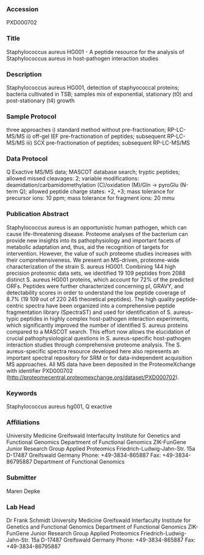 ### Accession
PXD000702

### Title
Staphylococcus aureus HG001 -  A peptide resource for the analysis of Staphylococcus aureus in host-pathogen interaction studies

### Description
Staphylococcus aureus HG001, detection of staphyococcal proteins; bacteria cultivated in TSB; samples mix of exponential, stationary (t0) and post-stationary (t4) growth

### Sample Protocol
three approaches i) standard method without pre-fractionation; RP-LC-MS/MS ii) off-gel IEF pre-fractionation of peptides; subsequent RP-LC-MS/MS iii) SCX pre-fractionation of peptides; subsequent RP-LC-MS/MS

### Data Protocol
Q Exactive MS/MS data; MASCOT database search; tryptic peptides; allowed missed cleavages: 2; variable modifications: deamidation/carbamidomethylation (C)/oxidation (M)/Gln -> pyroGlu (N-term Q); allowed peptide charge states: +2, +3; mass tolerance for precursor ions: 10 ppm; mass tolerance for fragment ions: 20 mmu

### Publication Abstract
Staphylococcus aureus is an opportunistic human pathogen, which can cause life-threatening disease. Proteome analyses of the bacterium can provide new insights into its pathophysiology and important facets of metabolic adaptation and, thus, aid the recognition of targets for intervention. However, the value of such proteome studies increases with their comprehensiveness. We present an MS-driven, proteome-wide characterization of the strain S. aureus HG001. Combining 144 high precision proteomic data sets, we identified 19 109 peptides from 2088 distinct S. aureus HG001 proteins, which account for 72% of the predicted ORFs. Peptides were further characterized concerning pI, GRAVY, and detectability scores in order to understand the low peptide coverage of 8.7% (19 109 out of 220 245 theoretical peptides). The high quality peptide-centric spectra have been organized into a comprehensive peptide fragmentation library (SpectraST) and used for identification of S. aureus-typic peptides in highly complex host-pathogen interaction experiments, which significantly improved the number of identified S. aureus proteins compared to a MASCOT search. This effort now allows the elucidation of crucial pathophysiological questions in S. aureus-specific host-pathogen interaction studies through comprehensive proteome analysis. The S. aureus-specific spectra resource developed here also represents an important spectral repository for SRM or for data-independent acquisition MS approaches. All MS data have been deposited in the ProteomeXchange with identifier PXD000702 (http://proteomecentral.proteomexchange.org/dataset/PXD000702).

### Keywords
Staphylococcus aureus hg001, Q exactive

### Affiliations
University Medicine Greifswald Interfaculty Institute for Genetics and Functional Genomics Department of Functional Genomics ZIK-FunGene Junior Research Group Applied Proteomics Friedrich-Ludwig-Jahn-Str. 15a D-17487 Greifswald Germany Phone: +49-3834-865887 Fax: +49-3834-86795887
Department of Functional Genomics

### Submitter
Maren Depke

### Lab Head
Dr Frank Schmidt
University Medicine Greifswald Interfaculty Institute for Genetics and Functional Genomics Department of Functional Genomics ZIK-FunGene Junior Research Group Applied Proteomics Friedrich-Ludwig-Jahn-Str. 15a D-17487 Greifswald Germany Phone: +49-3834-865887 Fax: +49-3834-86795887



